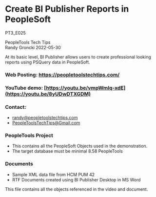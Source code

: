 # Create BI Publisher Reports in PeopleSoft
PT3_E025

PeopleTools Tech Tips    
Randy Groncki	2022-05-30

At its basic level, BI Publisher allows users to create professional looking reports using PSQuery data in PeopleSoft.

### Web Posting: https://peopletoolstechtips.com/

### YouTube demo: [https://youtu.be/vmpWmIq-xdE](https://youtu.be/8yUDwDTXGDM)

### Contact:  
* randy@peopletoolstechtips.com  
* PeopleToolsTechTips@Gmail.com

### PeopleTools Project
  * This contains all the PeopleSoft Objects used in the demonstration.
  * The target database must be minimal 8.58 PeopleTools

### Documents
 * Sample XML data file from HCM PUM 42
 * RTF Documents created using BI Publisher Desktop in MS Word

This file contains all the objects referenced in the video and document.
